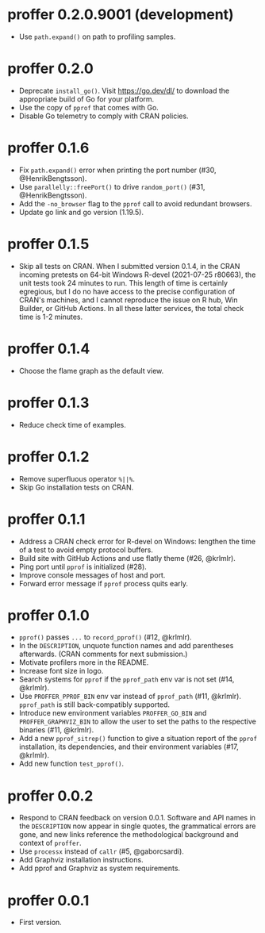# proffer 0.2.0.9001 (development)

* Use `path.expand()` on path to profiling samples.

# proffer 0.2.0

* Deprecate `install_go()`. Visit <https://go.dev/dl/> to download the appropriate build of Go for your platform.
* Use the copy of `pprof` that comes with Go.
* Disable Go telemetry to comply with CRAN policies.

# proffer 0.1.6

* Fix `path.expand()` error when printing the port number (#30, @HenrikBengtsson).
* Use `parallelly::freePort()` to drive `random_port()` (#31, @HenrikBengtsson).
* Add the `-no_browser` flag to the `pprof` call to avoid redundant browsers.
* Update go link and go version (1.19.5).

# proffer 0.1.5

* Skip all tests on CRAN. When I submitted version 0.1.4, in the CRAN incoming pretests on 64-bit Windows R-devel (2021-07-25 r80663), the unit tests took 24 minutes to run. This length of time is certainly egregious, but I do no have access to the precise configuration of CRAN's machines, and I cannot reproduce the issue on R hub, Win Builder, or GitHub Actions. In all these latter services, the total check time is 1-2 minutes.

# proffer 0.1.4

* Choose the flame graph as the default view.

# proffer 0.1.3

* Reduce check time of examples.

# proffer 0.1.2

* Remove superfluous operator `%||%`.
* Skip Go installation tests on CRAN.

# proffer 0.1.1

* Address a CRAN check error for R-devel on Windows: lengthen the time of a test to avoid empty protocol buffers.
* Build site with GitHub Actions and use flatly theme (#26, @krlmlr).
* Ping port until `pprof` is initialized (#28).
* Improve console messages of host and port.
* Forward error message if `pprof` process quits early.

# proffer 0.1.0

* `pprof()` passes `...` to `record_pprof()` (#12, @krlmlr).
* In the `DESCRIPTION`, unquote function names and add parentheses afterwards. (CRAN comments for next submission.)
* Motivate profilers more in the README.
* Increase font size in logo.
* Search systems for `pprof` if the `pprof_path` env var is not set (#14, @krlmlr).
* Use `PROFFER_PPROF_BIN` env var instead of `pprof_path` (#11, @krlmlr). `pprof_path` is still back-compatibly supported.
* Introduce new environment variables `PROFFER_GO_BIN` and `PROFFER_GRAPHVIZ_BIN` to allow the user to set the paths to the respective binaries (#11, @krlmlr).
* Add a new `pprof_sitrep()` function to give a situation report of the `pprof` installation, its dependencies, and their environment variables (#17, @krlmlr).
* Add new function `test_pprof()`.

# proffer 0.0.2

* Respond to CRAN feedback on version 0.0.1. Software and API names in the `DESCRIPTION` now appear in single quotes, the grammatical errors are gone, and new links reference the methodological background and context of `proffer`.
* Use `processx` instead of `callr` (#5, @gaborcsardi).
* Add Graphviz installation instructions.
* Add pprof and Graphviz as system requirements.

# proffer 0.0.1

* First version.
